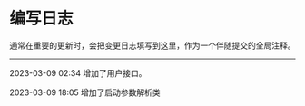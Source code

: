 # 编写日志

通常在重要的更新时，会把变更日志填写到这里，作为一个伴随提交的全局注释。

_________________________________________
2023-03-09 02:34
增加了用户接口。

2023-03-09 18:05
增加了启动参数解析类
